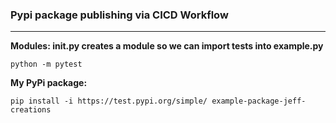 ### Pypi package publishing via CICD Workflow  
---  

**Modules:  __init__.py creates a module so we can import tests into example.py**

```
python -m pytest
```

**My PyPi package:**

```
pip install -i https://test.pypi.org/simple/ example-package-jeff-creations
```
